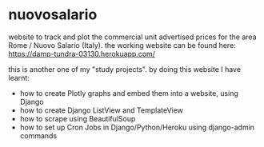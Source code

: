 # nuovosalario

website to track and plot the commercial unit advertised prices for the area Rome / Nuovo Salario (Italy). 
the working website can be found here: https://damp-tundra-03130.herokuapp.com/

this is another one of my "study projects".
by doing this website I have learnt:
- how to create Plotly graphs and embed them into a website, using Django
- how to create Django ListView and TemplateView
- how to scrape using BeautifulSoup
- how to set up Cron Jobs in Django/Python/Heroku using django-admin commands


